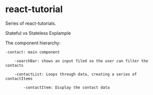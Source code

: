 # react-tutorial
Series of react-tutorials.

Stateful vs Stateless Explample

The component hierarchy:

	-contact: main component

		-searchBar: shows an input filed so the user can filter the contacts

		-contactList: Loops through data, creating a series of contactItems

			-contactItem: Display the contact data